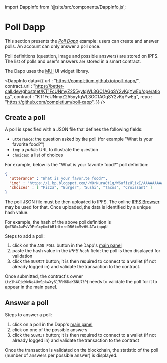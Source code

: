 import DappInfo from '@site/src/components/DappInfo.js';

# Poll Dapp

This section presents the [*Poll Dapp*](https://completium.github.io/poll-dapp/) example: users can create and answer polls. An account can only answer a poll once.

Poll definitions (question, image and possible answers) are stored on IPFS. The list of polls and user's answers are stored in a smart contract.

The Dapp uses the [MUI](https://mui.com/) UI widget library.

<DappInfo data={{
  url : "https://completium.github.io/poll-dapp/",
  contract_url : "https://better-call.dev/ghostnet/KT1FcUNmyZ255yyfqWL3GC1AGqSY2vKqYwEg/operations",
  contract : "KT1FcUNmyZ255yyfqWL3GC1AGqSY2vKqYwEg",
  repo : "https://github.com/completium/poll-dapp",
}} />


## Create a poll

A poll is specified with a JSON file that defines the following fields:
* `utterance`: the question asked by the poll (for example "What is your favorite food?")
* `img`: a *public* URL to illustrate the question
* `choices`: a list of choices

For example, below is the "What is your favorite food?" poll definition:
```json
{
  "utterance" : "What is your favorite food?",
  "img" : "https://1.bp.blogspot.com/-WOrNura8t1g/W6ufizUlixI/AAAAAAAAA38/X05agj6atWcxyyaRgOl07jMeaZnuF7JwgCLcBGAs/w1200-h630-p-k-no-nu/World-Food-Day.jpg",
  "choices" : [ "Pizza", "Burger", "Sushi", "Tacos", "Croissant" ]
}
```

The poll JSON file must be then uploaded to IPFS. The online [IPFS Browser](https://permanentupload.com/) may be used for that. Once uploaded, the data is identified by a unique hash value.

For example, the hash of the above poll definition is `QmZ8GxAwPvVDEtGxyUmfbB1dtmrdDR6tmMv9HUATaippqU`

Steps to add a poll:
1. click on the `ADD POLL` button in the Dapp's [main panel](https://completium.github.io/poll-dapp)
2. paste the hash value in the *IPFS hash* field; the poll is then displayed for validation
3. click the `SUBMIT` button; it is then required to connect to a wallet (if not already logged in) and validate the transaction to the contract.

Once submitted, the contract's owner (`tz1h4CiqWxNe4UxSpkwXy617RM6DaK6NU76P`) needs to validate the poll for it to appear in the main panel.

## Answer a poll

Steps to answer a poll:
1. click on a poll in the Dapp's [main panel](https://completium.github.io/poll-dapp)
2. click on one of the possible answers
3. click the `SUBMIT` button; it is then required to connect to a wallet (if not already logged in) and validate the transaction to the contract

Once the transaction is validated on the blockchain, the statistic of the poll (number of answers per possible answer) is displayed.


